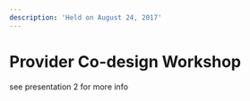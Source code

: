 ```yaml
---
description: 'Held on August 24, 2017'
---
```


# Provider Co-design Workshop

see presentation 2 for more info

